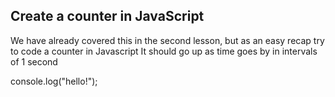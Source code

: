 ## Create a counter in JavaScript

We have already covered this in the second lesson, but as an easy recap try to code a counter in Javascript
It should go up as time goes by in intervals of 1 second

console.log("hello!");
